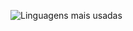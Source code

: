 ![Linguagens mais usadas](https://github-readme-stats.vercel.app/api/top-langs/?username=samuka7abr&layout=compact&exclude_repo=Modelagem-E-Programacao-Estatistica&theme=dark)
